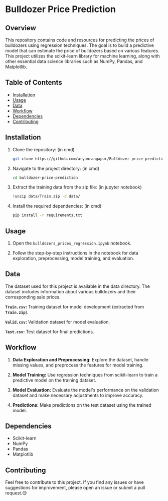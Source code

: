 # Bulldozer Price Prediction

## Overview

This repository contains code and resources for predicting the prices of bulldozers using regression techniques. The goal is to build a predictive model that can estimate the price of bulldozers based on various features. This project utilizes the scikit-learn library for machine learning, along with other essential data science libraries such as NumPy, Pandas, and Matplotlib.


## Table of Contents

- [Installation](#installation)
- [Usage](#usage)
- [Data](#data)
- [Workflow](#workflow)
- [Dependencies](#dependencies)
- [Contributing](#contributing)


## Installation

1. Clone the repository: (in cmd)

   ```bash
   git clone https://github.com/aryanrangapur/Bulldozer-price-prediction.git

2. Navigate to the project directory: (in cmd)

   ```bash
   cd bulldozer-price-prediction

3. Extract the training data from the zip file: (in jupyter notebook)

   ```bash
   !unzip data/Train.zip -d data/

4. Install the required dependencies: (in cmd)

   ```bash
   pip install -r requirements.txt


## Usage

1. Open the `bulldozers_prices_regression.ipynb` notebook.

2. Follow the step-by-step instructions in the notebook for data exploration, preprocessing, model training, and evaluation.
   

## Data

The dataset used for this project is available in the data directory. The dataset includes information about various bulldozers and their corresponding sale prices.

**`Train.csv`:** Training dataset for model development (extracted from **`Train.zip`**).

**`Valid.csv`:** Validation dataset for model evaluation.

**`Test.csv`:** Test dataset for final predictions.


## Workflow
 
1. **Data Exploration and Preprocessing:** Explore the dataset, handle missing values, and preprocess the features for model training.

2. **Model Training:** Use regression techniques from scikit-learn to train a predictive model on the training dataset.

3. **Model Evaluation:** Evaluate the model's performance on the validation dataset and make necessary adjustments to improve accuracy.

4. **Predictions:** Make predictions on the test dataset using the trained model.


## Dependencies
  
* Scikit-learn
* NumPy
* Pandas
* Matplotlib


## Contributing
  
  Feel free to contribute to this project. If you find any issues or have suggestions for improvement, please open an issue or submit a pull request.😊

